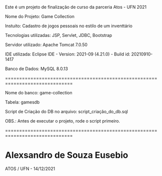 Este é um projeto de finalização de curso da parceria Atos - UFN 2021

Nome do Projeto: Game Collection

Instuito: Cadastro de jogos pessoais no estilo de um inventtário

Tecnologias utilizadas: JSP, Servlet, JDBC, Bootstrap

Servidor utilizado: Apache Tomcat 7.0.50

IDE utilizada: Eclipse IDE - Version: 2021-09 (4.21.0) - Build id: 20210910-1417

Banco de Dados: MySQL 8.0.13

==============================================================================

Nome do banco: game-collection

Tabela: gamesdb

Script de Criação do DB no arquivo: script_criação_do_db.sql

OBS.: Antes de executar o projeto, rode o script primeiro.

==============================================================================




Alexsandro de Souza Eusebio
============================
ATOS / UFN - 14/12/2021
